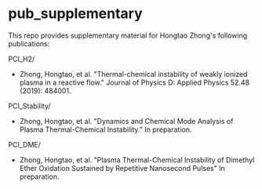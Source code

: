 # pub_supplementary
This repo provides supplementary material for Hongtao Zhong's following publications: 

PCI_H2/

* Zhong, Hongtao, et al. "Thermal-chemical instability of weakly ionized plasma in a reactive flow." Journal of Physics D: Applied Physics 52.48 (2019): 484001.

PCI_Stability/

* Zhong, Hongtao, et al. "Dynamics and Chemical Mode Analysis of Plasma Thermal-Chemical Instability." In preparation.

PCI_DME/

* Zhong, Hongtao, et al. "Plasma Thermal-Chemical Instability of Dimethyl Ether Oxidation Sustained by Repetitive Nanosecond Pulses" In preparation.